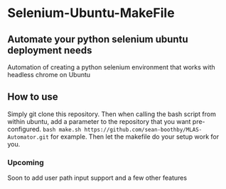 # Selenium-Ubuntu-MakeFile

## Automate your python selenium ubuntu deployment needs
Automation of creating a python selenium environment that works with headless chrome on Ubuntu

## How to use
Simply git clone this repository. Then when calling the bash script from within ubuntu, add a parameter to the repository that you want pre-configured.
`bash make.sh https://github.com/sean-boothby/MLAS-Automator.git` for example. Then let the makefile do your setup work for you.

### Upcoming
Soon to add user path input support and a few other features
